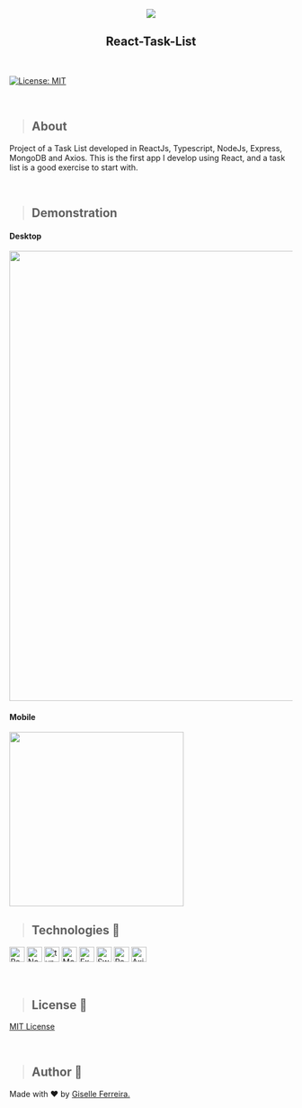 <p align="center">
<img src="https://i.postimg.cc/5yfkGQGm/minhastarefas.png"/>
<h2 align="center">React-Task-List</h2>
</p>

<br/>

[![License: MIT](https://img.shields.io/badge/License-MIT-yellow.svg)](https://opensource.org/licenses/MIT)

<br/>

>## About
Project of a Task List developed in ReactJs, Typescript, NodeJs, Express, MongoDB and Axios. This is the first app I develop using React, and a task list is a good exercise to start with.

<br/>

>## Demonstration

#### Desktop
<p align="left">
<img  src="https://i.postimg.cc/1XY4TwXx/mytasks-react.gif" width="800" />
</p>

#### Mobile
<img  src="https://i.postimg.cc/jdQrCnB6/mobile.png" width="310"/>

<br/>

>## Technologies 🧰

<p align="left">
<img alt="React" src="https://img.shields.io/badge/react-%2320232a.svg?style=for-the-badge&logo=react&logoColor=%2361DAFB" height="27" /> 
<img alt="NodeJs" src="https://img.shields.io/badge/node.js-6DA55F?style=for-the-badge&logo=node.js&logoColor=white" height="27" />
<img alt="typescript" src="https://img.shields.io/badge/typescript-%23007ACC.svg?style=for-the-badge&logo=typescript&logoColor=white" height="27" />  
<img alt="MongoDB" src="https://img.shields.io/badge/MongoDB-%234ea94b.svg?style=for-the-badge&logo=mongodb&logoColor=white" height="27" />   
<img alt="Express" src="https://img.shields.io/badge/express.js-%23404d59.svg?style=for-the-badge&logo=express&logoColor=%2361DAFB" height="27" />   
<img alt="SweetAlert2" src="https://img.shields.io/badge/-sweetAlert2-orange" height="27" />   
<img alt="React-toastify" src="https://img.shields.io/badge/-React--toastify-blue" height="27" />   
<img alt="Axios" src="https://img.shields.io/badge/-Axios-blueviolet" height="27" />   
</p>

<br/>

> ## License 📝

[MIT License](https://github.com/giselle-ferreira/React-Task-List/blob/main/LICENSE.md)

<br/>

> ## Author 👋

Made with ❤️ by <a href="https://www.linkedin.com/in/giselleferreiras/" >Giselle Ferreira.</a>


